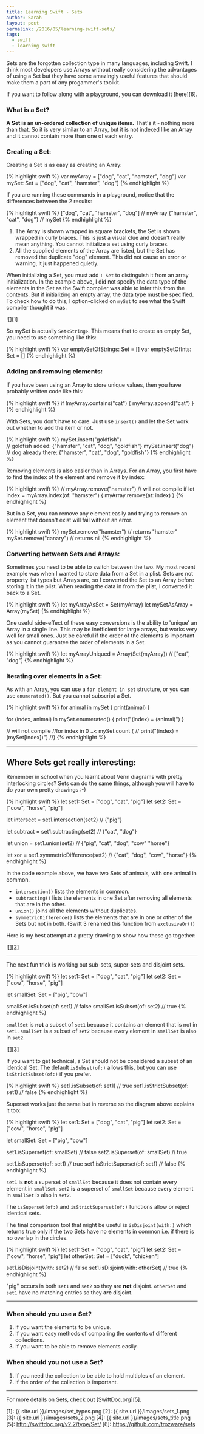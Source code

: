 ```yaml
---
title: Learning Swift - Sets
author: Sarah
layout: post
permalink: /2016/05/learning-swift-sets/
tags:
  - swift
  - learning swift
---
```

Sets are the forgotten collection type in many languages, including Swift. I think most developers use Arrays without really considering the advantages of using a Set but they have some amazingly useful features that should make them a part of any progammer's toolkit.

If you want to follow along with a playground, you can download it [here][6].

### What is a Set?

**A Set is an un-ordered collection of unique items.** That's it - nothing more than that. So it is very similar to an Array, but it is not indexed like an Array and it cannot contain more than one of each entry.

### Creating a Set:

Creating a Set is as easy as creating an Array:

{% highlight swift %}
var myArray = ["dog", "cat", "hamster", "dog"]
var mySet: Set = ["dog", "cat", "hamster", "dog"]
{% endhighlight %}

If you are running these commands in a playground, notice that the differences between the 2 results:

{% highlight swift %}
["dog", "cat", "hamster", "dog"]	// myArray
{"hamster", "cat", "dog"}		// mySet
{% endhighlight %}

1. The Array is shown wrapped in square brackets, the Set is shown wrapped in curly braces. This is just a visual clue and doesn't really mean anything. You cannot initialize a set using curly braces.
2. All the supplied elements of the Array are listed, but the Set has removed the duplicate "dog" element. This did not cause an error or warning, it just happened quietly.

When initializing a Set, you must add `: Set` to distinguish it from an array initialization. In the example above, I did not specify the data type of the elements in the Set as the Swift compiler was able to infer this from the contents. But if initializing an empty array, the data type must be specified. To check how to do this, I option-clicked on `mySet` to see what the Swift compiler thought it was.

![][1]

So mySet is actually `Set<String>`. This means that to create an empty Set, you need to use something like this:

{% highlight swift %}
var emptySetOfStrings: Set<String> = []
var emptySetOfInts: Set<Int> = []
{% endhighlight %}

### Adding and removing elements:

If you have been using an Array to store unique values, then you have probably written code like this:

{% highlight swift %}
if !myArray.contains("cat") {
   myArray.append("cat")
}
{% endhighlight %}

With Sets, you don't have to care. Just use `insert()` and let the Set work out whether to add the item or not.

{% highlight swift %}
mySet.insert("goldfish")  
// goldfish added: {"hamster", "cat", "dog", "goldfish"}
mySet.insert("dog")       
// dog already there: {"hamster", "cat", "dog", "goldfish"}
{% endhighlight %}

Removing elements is also easier than in Arrays. For an Array, you first have to find the index of the element and remove it by index:

{% highlight swift %}
// myArray.remove("hamster") // will not compile
if let index = myArray.index(of: "hamster") {
   myArray.remove(at: index)
}
{% endhighlight %}

But in a Set, you can remove any element easily and trying to remove an element that doesn't exist will fail without an error.

{% highlight swift %}
mySet.remove("hamster")		// returns "hamster"
mySet.remove("canary")		// returns nil
{% endhighlight %}

### Converting between Sets and Arrays:

Sometimes you need to be able to switch between the two. My most recent example was when I wanted to store data from a Set in a plist. Sets are not property list types but Arrays are, so I converted the Set to an Array before storing it in the plist. When reading the data in from the plist, I converted it back to a Set.

{% highlight swift %}
let myArrayAsSet = Set(myArray)
let mySetAsArray = Array(mySet)
{% endhighlight %}

One useful side-effect of these easy conversions is the ability to 'unique' an Array in a single line. This may be inefficient for large arrays, but works very well for small ones. Just be careful if the order of the elements is important as you cannot guarantee the order of elements in a Set.

{% highlight swift %}
let myArrayUniqued = Array(Set(myArray))
// ["cat", "dog"]
{% endhighlight %}

### Iterating over elements in a Set:

As with an Array, you can use a `for element in set` structure, or you can use `enumerated()`. But you cannot subscript a Set.

{% highlight swift %}
for animal in mySet {
   print(animal)
}

for (index, animal) in mySet.enumerated() {
   print("\(index) = \(animal)")
}

// will not compile
//for index in 0 ..< mySet.count {
//   print("\(index) = \(mySet[index])")
//}
{% endhighlight %}

---

## Where Sets get really interesting:

Remember in school when you learnt about Venn diagrams with pretty interlocking circles? Sets can do the same things, although you will have to do your own pretty drawings :-)

{% highlight swift %}
let set1: Set = ["dog", "cat", "pig"]
let set2: Set = ["cow", "horse", "pig"]

let intersect = set1.intersection(set2)
// {"pig"}

let subtract = set1.subtracting(set2)
// {"cat", "dog"}

let union = set1.union(set2)
// {"pig", "cat", "dog", "cow" "horse"}

let xor = set1.symmetricDifference(set2)
// {"cat", "dog", "cow", "horse"}
{% endhighlight %}

In the code example above, we have two Sets  of animals, with one animal in common.

- `intersection()` lists the elements in common.
- `subtracting()` lists the elements in one Set after removing all elements that are in the other.
- `union()` joins all the elements without duplicates.
- `symmetricDifference()` lists the elements that are in one or other of the Sets but not in both. (Swift 3 renamed this function from `exclusiveOr()`)

Here is my best attempt at a pretty drawing to show how these go together:

![][2]

---

The next fun trick is working out sub-sets, super-sets and disjoint sets.

{% highlight swift %}
let set1: Set = ["dog", "cat", "pig"]
let set2: Set = ["cow", "horse", "pig"]

let smallSet: Set = ["pig", "cow"]

smallSet.isSubset(of: set1)	// false
smallSet.isSubset(of: set2)	// true
{% endhighlight %}

`smallSet` is **not** a subset of `set1` because it contains an element that is not in `set1`.
`smallSet` **is** a subset of `set2` because every element in `smallSet` is also in `set2`.

![][3]

If you want to get technical, a Set should not be considered a subset of an identical Set.
The default `isSubset(of:)` allows this, but you can use `isStrictSubset(of:)` if you prefer.

{% highlight swift %}
set1.isSubset(of: set1)		// true
set1.isStrictSubset(of: set1)	// false
{% endhighlight %}

Superset works just the same but in reverse so the diagram above explains it too:

{% highlight swift %}
let set1: Set = ["dog", "cat", "pig"]
let set2: Set = ["cow", "horse", "pig"]

let smallSet: Set = ["pig", "cow"]

set1.isSuperset(of: smallSet)	// false
set2.isSuperset(of: smallSet)	// true

set1.isSuperset(of: set1)		// true
set1.isStrictSuperset(of: set1)		// false
{% endhighlight %}

`set1` is **not** a superset of `smallSet` because it does not contain every element in `smallSet`.
`set2` **is** a superset of `smallSet` because every element in `smallSet` is also in `set2`.

The `isSuperset(of:)` and `isStrictSuperset(of:)` functions allow or reject identical sets.

The final comparison tool that might be useful is `isDisjoint(with:)` which returns true only if the two Sets have no elements in common i.e. if there is no overlap in the circles.

{% highlight swift %}
let set1: Set = ["dog", "cat", "pig"]
let set2: Set = ["cow", "horse", "pig"]
let otherSet: Set = ["duck", "chicken"]

set1.isDisjoint(with: set2)		// false
set1.isDisjoint(with: otherSet)		// true
{% endhighlight %}

"pig" occurs in both `set1` and `set2` so they are **not** disjoint.
`otherSet` and `set1` have no matching entries so they **are** disjoint.

---

### When should you use a Set?

1. If you want the elements to be unique.
2. If you want easy methods of comparing the contents of different collections.
3. If you want to be able to remove elements easily.

### When should you not use a Set?

1. If you need the collection to be able to hold multiples of an element.
2. If the order of the collection is important.

---

For more details on Sets, check out [SwiftDoc.org][5].

[1]: {{ site.url }}/images/set_types.png
[2]: {{ site.url }}/images/sets_1.png
[3]: {{ site.url }}/images/sets_2.png
[4]: {{ site.url }}/images/sets_title.png
[5]: http://swiftdoc.org/v2.2/type/Set/
[6]: https://github.com/trozware/sets
